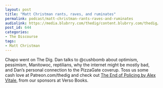 ```yaml
---
layout: post
title: "Matt Christman rants, raves, and ruminates"
permalink: podcast/matt-christman-rants-raves-and-ruminates
audiolink: https://media.blubrry.com/thedig/content.blubrry.com/thedig/The_Dig_-_EP_56_-_Christman.mp3
post_id: 644
categories: 
- The Discourse
tags: 
- Matt Christman
---
```


Chapo went on The Dig. Dan talks to @cushbomb about optimism, pessimism, Manitowoc, reptilians, why the internet might be mostly bad, and Dan’s personal connection to the PizzaGate coverup. Toss us some cash love at Patreon.com/thedig and check out [The End of Policing by Alex Vitale](https://www.versobooks.com/books/2426-the-end-of-policing), from our sponsors at Verso Books. 